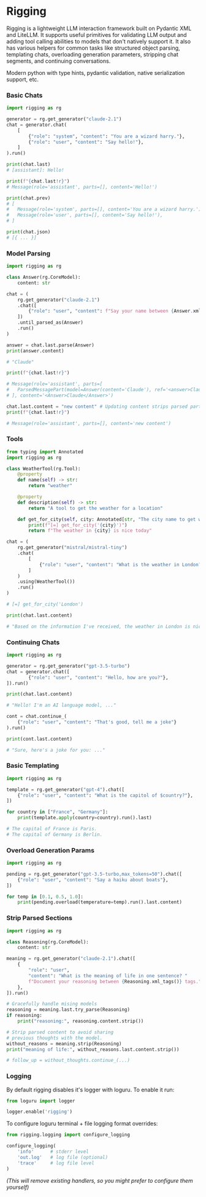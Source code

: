 # Rigging

Rigging is a lightweight LLM interaction framework built on Pydantic XML and LiteLLM. It supports useful primitives for validating LLM output and adding tool calling abilities to models that don't natively support it. It also has various helpers for common tasks like structured object parsing, templating chats, overloading generation parameters, stripping chat segments, and continuing conversations.

Modern python with type hints, pydantic validation, native serialization support, etc.

### Basic Chats

```python
import rigging as rg

generator = rg.get_generator("claude-2.1")
chat = generator.chat(
    [
        {"role": "system", "content": "You are a wizard harry."},
        {"role": "user", "content": "Say hello!"},
    ]
).run()

print(chat.last)
# [assistant]: Hello!

print(f"{chat.last!r}")
# Message(role='assistant', parts=[], content='Hello!')

print(chat.prev)
# [
#   Message(role='system', parts=[], content='You are a wizard harry.'),
#   Message(role='user', parts=[], content='Say hello!'),
# ]

print(chat.json)
# [{ ... }]

```

### Model Parsing

```python
import rigging as rg

class Answer(rg.CoreModel):
    content: str

chat = (
    rg.get_generator("claude-2.1")
    .chat([
        {"role": "user", "content": f"Say your name between {Answer.xml_tags()}."},
    ])
    .until_parsed_as(Answer)
    .run()
)

answer = chat.last.parse(Answer)
print(answer.content)

# "Claude"

print(f"{chat.last!r}")

# Message(role='assistant', parts=[
#   ParsedMessagePart(model=Answer(content='Claude'), ref='<answer>Claude</answer>')
# ], content='<Answer>Claude</Answer>')

chat.last.content = "new content" # Updating content strips parsed parts
print(f"{chat.last!r}")

# Message(role='assistant', parts=[], content='new content')
```

### Tools

```python
from typing import Annotated
import rigging as rg

class WeatherTool(rg.Tool):
    @property
    def name(self) -> str:
        return "weather"

    @property
    def description(self) -> str:
        return "A tool to get the weather for a location"

    def get_for_city(self, city: Annotated[str, "The city name to get weather for"]) -> str:
        print(f"[=] get_for_city('{city}')")
        return f"The weather in {city} is nice today"

chat = (
    rg.get_generator("mistral/mistral-tiny")
    .chat(
        [
            {"role": "user", "content": "What is the weather in London?"},
        ]
    )
    .using(WeatherTool())
    .run()
)

# [=] get_for_city('London')

print(chat.last.content)

# "Based on the information I've received, the weather in London is nice today."
```

### Continuing Chats

```python
import rigging as rg

generator = rg.get_generator("gpt-3.5-turbo")
chat = generator.chat([
        {"role": "user", "content": "Hello, how are you?"},
]).run()

print(chat.last.content)

# "Hello! I'm an AI language model, ..."

cont = chat.continue_(
    {"role": "user", "content": "That's good, tell me a joke"}
).run()

print(cont.last.content)

# "Sure, here's a joke for you: ..."
```

### Basic Templating

```python
import rigging as rg

template = rg.get_generator("gpt-4").chat([
    {"role": "user", "content": "What is the capitol of $country?"},
])

for country in ["France", "Germany"]:
    print(template.apply(country=country).run().last)

# The capital of France is Paris.
# The capital of Germany is Berlin.
```

### Overload Generation Params

```python
import rigging as rg

pending = rg.get_generator("gpt-3.5-turbo,max_tokens=50").chat([
    {"role": "user", "content": "Say a haiku about boats"},
])

for temp in [0.1, 0.5, 1.0]:
    print(pending.overload(temperature=temp).run().last.content)

```

### Strip Parsed Sections

```python
import rigging as rg

class Reasoning(rg.CoreModel):
    content: str

meaning = rg.get_generator("claude-2.1").chat([
    {
        "role": "user",
        "content": "What is the meaning of life in one sentence? "
        f"Document your reasoning between {Reasoning.xml_tags()} tags.",
    },
]).run()

# Gracefully handle mising models
reasoning = meaning.last.try_parse(Reasoning)
if reasoning:
    print("reasoning:", reasoning.content.strip())

# Strip parsed content to avoid sharing
# previous thoughts with the model.
without_reasons = meaning.strip(Reasoning)
print("meaning of life:", without_reasons.last.content.strip())

# follow_up = without_thoughts.continue_(...)
```

### Logging

By default rigging disables it's logger with loguru. To enable it run:

```python
from loguru import logger

logger.enable('rigging')
```

To configure loguru terminal + file logging format overrides:

```python
from rigging.logging import configure_logging

configure_logging(
    'info'      # stderr level
    'out.log'   # log file (optional)
    'trace'     # log file level
)
```
*(This will remove existing handlers, so you might prefer to configure them yourself)*